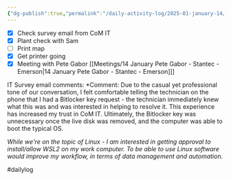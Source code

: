 ```yaml
---
{"dg-publish":true,"permalink":"/daily-activity-log/2025-01-january-14/","noteIcon":"","created":"2025-07-07T14:23:42.953-05:00"}
---
```


- [x] Check survey email from CoM IT
- [x] Plant check with Sam
- [ ] Print map
- [x] Get printer going
- [x] Meeting with Pete Gabor [[Meetings/14 January Pete Gabor - Stantec - Emerson\|14 January Pete Gabor - Stantec - Emerson]]]

IT Survey email comments:
*Comment: Due to the casual yet professional tone of our conversation, I felt comfortable telling the technician on the phone that I had a Bitlocker key request - the technician immediately knew what this was and was interested in helping to resolve it. This experience has increased my trust in CoM IT. Ultimately, the Bitlocker key was unnecessary once the live disk was removed, and the computer was able to boot the typical OS. 

*While we're on the topic of Linux - I am interested in getting approval to install/allow WSL2 on my work computer. To be able to use Linux software would improve my workflow, in terms of data management and automation.*

#dailylog